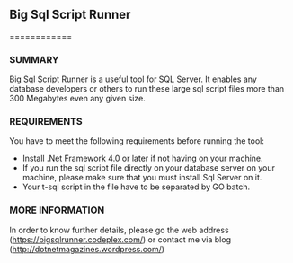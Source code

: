 ## Big Sql Script Runner ##
============

### SUMMARY ###
Big Sql Script Runner is a useful tool for SQL Server. It enables any database developers or others to run these large sql script files more than 300 Megabytes even any given size. 

### REQUIREMENTS ###
You have to meet the following requirements before running the tool:

<ul>
<li>Install .Net Framework 4.0 or later if not having on your machine.</li>
<li>If you run the sql script file directly on your database server on your machine, please make sure that you must install Sql Server on it.</li>
<li>Your t-sql script in the file have to be separated by GO batch.</li>
</ul>

### MORE INFORMATION ###
In order to know further details, please go the web address (https://bigsqlrunner.codeplex.com/) or contact me via blog (http://dotnetmagazines.wordpress.com/)
